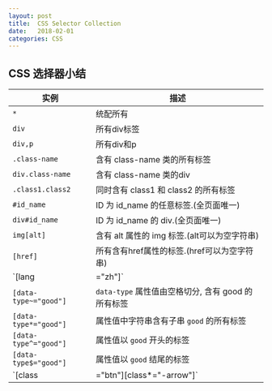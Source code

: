 ```yaml
---
layout: post
title:  CSS Selector Collection
date:   2018-02-01
categories: CSS
---
```


## CSS 选择器小结

|实例|描述|
|---|---|
|`*`| 统配所有|
|`div`| 所有div标签|
|`div,p`| 所有div和p|
|`.class-name`| 含有 class-name 类的所有标签|
|`div.class-name`| 含有 class-name 类的div|
|`.class1.class2`| 同时含有 class1 和 class2 的所有标签|
|`#id_name`| ID 为 id_name 的任意标签.(全页面唯一)|
|`div#id_name`| ID 为 id_name 的 div.(全页面唯一)|
|`img[alt]`| 含有 alt 属性的 img 标签.(alt可以为空字符串)|
|`[href]`| 所有含有href属性的标签.(href可以为空字符串)|
|`[lang|="zh"]`| lang 属性值为 `zh` 或 以 `zh-` 开头.("zh"和"zh-"和"zh-CN"和"zh- CN" 可以匹配, " zh"和" zh "和"zh "和"hi zh"不能匹配)|
|`[data-type~="good"]`| `data-type` 属性值由空格切分, 含有 good 的所有标签|
|`[data-type*="good"]`| 属性值中字符串含有子串 `good` 的所有标签|
|`[data-type^="good"]`| 属性值以 `good` 开头的标签|
|`[data-type$="good"]`| 属性值以 `good` 结尾的标签|
|`[class|="btn"][class*="-arrow"]`| class 以 `btn` 开头并且含有 `-arrow` 子串("btn-arrow"和"btn-good bad-arrow" 都能匹配到)|
